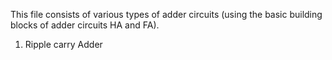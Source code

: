 This file consists of various types of adder circuits (using the basic building blocks of adder circuits HA and FA). 
1. Ripple carry Adder
